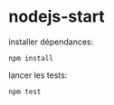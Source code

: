 nodejs-start
============


installer dépendances:

    npm install

lancer les tests:

    npm test